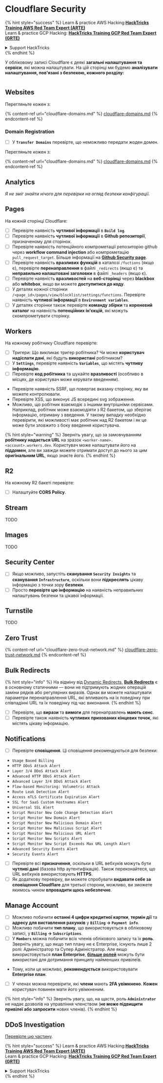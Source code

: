 # Cloudflare Security

{% hint style="success" %}
Learn & practice AWS Hacking:<img src="../../.gitbook/assets/image (1) (1) (1) (1).png" alt="" data-size="line">[**HackTricks Training AWS Red Team Expert (ARTE)**](https://training.hacktricks.xyz/courses/arte)<img src="../../.gitbook/assets/image (1) (1) (1) (1).png" alt="" data-size="line">\
Learn & practice GCP Hacking: <img src="../../.gitbook/assets/image (2) (1).png" alt="" data-size="line">[**HackTricks Training GCP Red Team Expert (GRTE)**<img src="../../.gitbook/assets/image (2) (1).png" alt="" data-size="line">](https://training.hacktricks.xyz/courses/grte)

<details>

<summary>Support HackTricks</summary>

* Check the [**subscription plans**](https://github.com/sponsors/carlospolop)!
* **Join the** 💬 [**Discord group**](https://discord.gg/hRep4RUj7f) or the [**telegram group**](https://t.me/peass) or **follow** us on **Twitter** 🐦 [**@hacktricks\_live**](https://twitter.com/hacktricks_live)**.**
* **Share hacking tricks by submitting PRs to the** [**HackTricks**](https://github.com/carlospolop/hacktricks) and [**HackTricks Cloud**](https://github.com/carlospolop/hacktricks-cloud) github repos.

</details>
{% endhint %}

У обліковому записі Cloudflare є деякі **загальні налаштування та сервіси**, які можна налаштувати. На цій сторінці ми будемо **аналізувати налаштування, пов'язані з безпекою, кожного розділу:**

<figure><img src="../../.gitbook/assets/image (117).png" alt=""><figcaption></figcaption></figure>

## Websites

Перегляньте кожен з:

{% content-ref url="cloudflare-domains.md" %}
[cloudflare-domains.md](cloudflare-domains.md)
{% endcontent-ref %}

### Domain Registration

* [ ] У **`Transfer Domains`** перевірте, що неможливо передати жоден домен.

Перегляньте кожен з:

{% content-ref url="cloudflare-domains.md" %}
[cloudflare-domains.md](cloudflare-domains.md)
{% endcontent-ref %}

## Analytics

_Я не зміг знайти нічого для перевірки на огляд безпеки конфігурації._

## Pages

На кожній сторінці Cloudflare:

* [ ] Перевірте наявність **чутливої інформації** в **`Build log`**.
* [ ] Перевірте наявність **чутливої інформації** в **Github репозиторії**, призначеному для сторінок.
* [ ] Перевірте наявність потенційного компрометації репозиторію github через **workflow command injection** або компрометацію `pull_request_target`. Більше інформації на [**Github Security page**](../github-security/).
* [ ] Перевірте наявність **вразливих функцій** в каталозі `/fuctions` (якщо є), перевірте **перенаправлення** в файлі `_redirects` (якщо є) та **неправильно налаштовані заголовки** в файлі `_headers` (якщо є).
* [ ] Перевірте наявність **вразливостей** на **веб-сторінці** через **blackbox** або **whitebox**, якщо ви можете **доступитися до коду**.
* [ ] У деталях кожної сторінки `/<page_id>/pages/view/blocklist/settings/functions`. Перевірте наявність **чутливої інформації** в **`Environment variables`**.
* [ ] У деталях сторінки також перевірте **команду збірки** та **кореневий каталог** на наявність **потенційних ін'єкцій**, які можуть скомпрометувати сторінку.

## **Workers**

На кожному робітнику Cloudflare перевірте:

* [ ] Тригери: Що викликає тригер робітника? Чи може **користувач надіслати дані**, які будуть **використані** робітником?
* [ ] У **`Settings`**, перевірте наявність **`Variables`**, що містять **чутливу інформацію**.
* [ ] Перевірте **код робітника** та шукайте **вразливості** (особливо в місцях, де користувач може керувати введенням).
* Перевірте наявність SSRF, що повертає вказану сторінку, яку ви можете контролювати.
* Перевірте XSS, що виконує JS всередині svg зображення.
* Можливо, що робітник взаємодіє з іншими внутрішніми сервісами. Наприклад, робітник може взаємодіяти з R2 бакетом, що зберігає інформацію, отриману з введення. У такому випадку необхідно перевірити, які можливості має робітник над R2 бакетом і як це може бути зловжито з боку введення користувача.

{% hint style="warning" %}
Зверніть увагу, що за замовчуванням **робітнику надається URL** на зразок `<worker-name>.<account>.workers.dev`. Користувач може налаштувати його на **піддомен**, але ви завжди можете отримати доступ до нього за цим **оригінальним URL**, якщо знаєте його.
{% endhint %}

## R2

На кожному R2 бакеті перевірте:

* [ ] Налаштуйте **CORS Policy**.

## Stream

TODO

## Images

TODO

## Security Center

* [ ] Якщо можливо, запустіть **сканування `Security Insights`** та **сканування `Infrastructure`**, оскільки вони **підкреслять** цікаву інформацію з точки зору **безпеки**.
* [ ] Просто **перевірте цю інформацію** на наявність неправильних налаштувань безпеки та цікавої інформації.

## Turnstile

TODO

## **Zero Trust**

{% content-ref url="cloudflare-zero-trust-network.md" %}
[cloudflare-zero-trust-network.md](cloudflare-zero-trust-network.md)
{% endcontent-ref %}

## Bulk Redirects

{% hint style="info" %}
На відміну від [Dynamic Redirects](https://developers.cloudflare.com/rules/url-forwarding/dynamic-redirects/), [**Bulk Redirects**](https://developers.cloudflare.com/rules/url-forwarding/bulk-redirects/) є в основному статичними — вони не підтримують жодних операцій заміни рядків або регулярних виразів. Однак ви можете налаштувати параметри перенаправлення URL, які впливають на їх поведінку при співпадінні URL та їх поведінку під час виконання.
{% endhint %}

* [ ] Перевірте, що **вирази** та **вимоги** для перенаправлень **мають сенс**.
* [ ] Перевірте також наявність **чутливих прихованих кінцевих точок**, які містять цікаву інформацію.

## Notifications

* [ ] Перевірте **сповіщення**. Ці сповіщення рекомендуються для безпеки:
* `Usage Based Billing`
* `HTTP DDoS Attack Alert`
* `Layer 3/4 DDoS Attack Alert`
* `Advanced HTTP DDoS Attack Alert`
* `Advanced Layer 3/4 DDoS Attack Alert`
* `Flow-based Monitoring: Volumetric Attack`
* `Route Leak Detection Alert`
* `Access mTLS Certificate Expiration Alert`
* `SSL for SaaS Custom Hostnames Alert`
* `Universal SSL Alert`
* `Script Monitor New Code Change Detection Alert`
* `Script Monitor New Domain Alert`
* `Script Monitor New Malicious Domain Alert`
* `Script Monitor New Malicious Script Alert`
* `Script Monitor New Malicious URL Alert`
* `Script Monitor New Scripts Alert`
* `Script Monitor New Script Exceeds Max URL Length Alert`
* `Advanced Security Events Alert`
* `Security Events Alert`
* [ ] Перевірте всі **призначення**, оскільки в URL вебхуків можуть бути **чутливі дані** (базова http аутентифікація). Також переконайтеся, що URL вебхуків використовують **HTTPS**.
* [ ] Як додаткову перевірку, ви можете спробувати **видавати себе за сповіщення Cloudflare** для третьої сторони, можливо, ви зможете якимось чином **впровадити щось небезпечне**.

## Manage Account

* [ ] Можливо побачити **останні 4 цифри кредитної картки**, **термін дії** та **адресу для виставлення рахунків** у **`Billing` -> `Payment info`**.
* [ ] Можливо побачити **тип плану**, що використовується в обліковому записі, у **`Billing` -> `Subscriptions`**.
* [ ] У **`Members`** можна побачити всіх членів облікового запису та їх **роль**. Зверніть увагу, що якщо тип плану не є Enterprise, існують лише 2 ролі: Адміністратор та Супер Адміністратор. Але якщо використовується **план Enterprise**, [**більше ролей**](https://developers.cloudflare.com/fundamentals/account-and-billing/account-setup/account-roles/) можуть бути використані для дотримання принципу найменших привілеїв.
* Тому, коли це можливо, **рекомендується** використовувати **Enterprise план**.
* [ ] У членах можна перевірити, які **члени** мають **2FA увімкнено**. **Кожен** користувач повинен мати його увімкненим.

{% hint style="info" %}
Зверніть увагу, що, на щастя, роль **`Administrator`** не надає дозволів на управління членством (**не може підвищити привілеї або запросити** нових членів).
{% endhint %}

## DDoS Investigation

[Перевірте цю частину](cloudflare-domains.md#cloudflare-ddos-protection).

{% hint style="success" %}
Learn & practice AWS Hacking:<img src="../../.gitbook/assets/image (1) (1) (1) (1).png" alt="" data-size="line">[**HackTricks Training AWS Red Team Expert (ARTE)**](https://training.hacktricks.xyz/courses/arte)<img src="../../.gitbook/assets/image (1) (1) (1) (1).png" alt="" data-size="line">\
Learn & practice GCP Hacking: <img src="../../.gitbook/assets/image (2) (1).png" alt="" data-size="line">[**HackTricks Training GCP Red Team Expert (GRTE)**<img src="../../.gitbook/assets/image (2) (1).png" alt="" data-size="line">](https://training.hacktricks.xyz/courses/grte)

<details>

<summary>Support HackTricks</summary>

* Check the [**subscription plans**](https://github.com/sponsors/carlospolop)!
* **Join the** 💬 [**Discord group**](https://discord.gg/hRep4RUj7f) or the [**telegram group**](https://t.me/peass) or **follow** us on **Twitter** 🐦 [**@hacktricks\_live**](https://twitter.com/hacktricks_live)**.**
* **Share hacking tricks by submitting PRs to the** [**HackTricks**](https://github.com/carlospolop/hacktricks) and [**HackTricks Cloud**](https://github.com/carlospolop/hacktricks-cloud) github repos.

</details>
{% endhint %}
